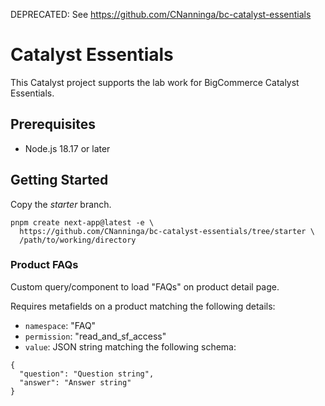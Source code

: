 DEPRECATED: See https://github.com/CNanninga/bc-catalyst-essentials

# Catalyst Essentials

This Catalyst project supports the lab work for BigCommerce Catalyst Essentials.

## Prerequisites

* Node.js 18.17 or later

## Getting Started

Copy the _starter_ branch.

```
pnpm create next-app@latest -e \
  https://github.com/CNanninga/bc-catalyst-essentials/tree/starter \
  /path/to/working/directory
```

### Product FAQs

Custom query/component to load "FAQs" on product detail page.

Requires metafields on a product matching the following details:

* `namespace`: "FAQ"
* `permission`: "read_and_sf_access"
* `value`: JSON string matching the following schema:

```
{
  "question": "Question string",
  "answer": "Answer string"
}
```

